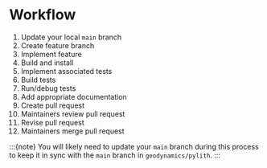 # Workflow

1. Update your local `main` branch
2. Create feature branch
3. Implement feature
4. Build and install
5. Implement associated tests
6. Build tests
7. Run/debug tests
8. Add appropriate documentation
9. Create pull request
10. Maintainers review pull request
11. Revise pull request
12. Maintainers merge pull request

:::{note}
You will likely need to update your `main` branch during this process to keep it in sync with the `main` branch in `geodynamics/pylith`.
:::
